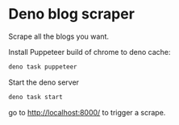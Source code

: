 # Deno blog scraper

Scrape all the blogs you want.

Install Puppeteer build of chrome to deno cache:

```bash
deno task puppeteer
```

Start the deno server

```bash
deno task start
```

go to <http://localhost:8000/> to trigger a scrape.
